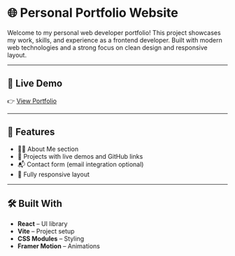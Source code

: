 # 🌐 Personal Portfolio Website

Welcome to my personal web developer portfolio! This project showcases my work, skills, and experience as a frontend developer. Built with modern web technologies and a strong focus on clean design and responsive layout.

---

## 🔗 Live Demo

👉 [View Portfolio](https://bintooot.github.io/aniascoben-portfolio/)  

---

## 🚀 Features

- 🧑‍💻 About Me section
- 🧰 Projects with live demos and GitHub links
- 📬 Contact form (email integration optional)
- 📱 Fully responsive layout

---

## 🛠️ Built With

- **React** – UI library
- **Vite** – Project setup 
- **CSS Modules** – Styling
- **Framer Motion** – Animations

